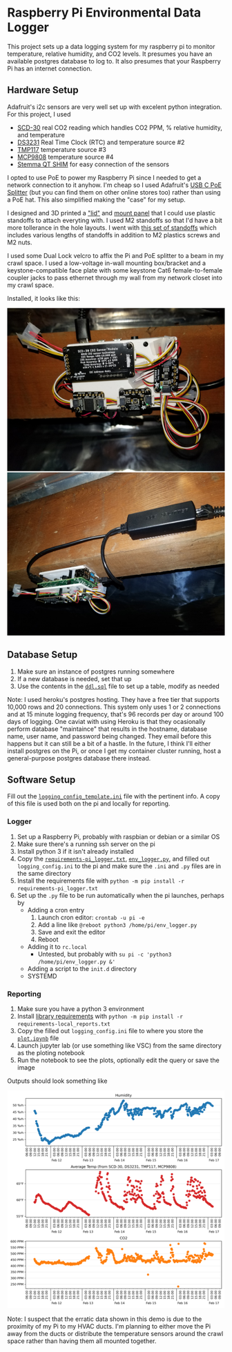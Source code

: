 # Raspberry Pi Environmental Data Logger

This project sets up a data logging system for my raspberry pi to monitor
temperature, relative humidity, and CO2 levels.  It presumes you have an
available postgres database to log to.  It also presumes that your Raspberry Pi
has an internet connection.

## Hardware Setup

Adafruit's i2c sensors are very well set up with excelent python integration.
For this project, I used

* [SCD-30](https://www.adafruit.com/product/4867) real CO2 reading which
handles CO2 PPM, % relative humidity, and temperature
* [DS3231](https://www.adafruit.com/product/5188) Real Time Clock (RTC) and
temperature source #2
* [TMP117](https://www.adafruit.com/product/4821) temperature source #3
* [MCP9808](https://www.adafruit.com/product/5027) temperature source #4
* [Stemma QT SHIM](https://www.adafruit.com/product/4463) for easy connection
of the sensors

I opted to use PoE to power my Raspberry Pi since I needed to get a network
connection to it anyhow.  I'm cheap so I used Adafruit's
[USB C PoE Splitter](https://www.adafruit.com/product/4552) (but you can find
them on other online stores too) rather than using a PoE hat.  This also
simplified making the "case" for my setup.

I designed and 3D printed a ["lid"](./Case/Lid.stl) and
[mount panel](Case/Mount.stl) that I could use plastic standoffs to attach
everyting with.  I used M2 standoffs so that I'd have a bit more tollerance
in the hole layouts.  I went with
[this set of standoffs](https://www.amazon.com/gp/product/B01DMJVQVC/) which
includes various lengths of standoffs in addition to M2 plastics screws and M2
nuts.

I used some Dual Lock velcro to affix the Pi and PoE splitter to a beam in my
crawl space.  I used a low-voltage in-wall mounting box/bracket and a
keystone-compatible face plate with some keystone Cat6 female-to-female coupler
jacks to pass ethernet through my wall from my network closet into my crawl
space.

Installed, it looks like this:

![img](./Case/installed_bottom.jpg "Photo of Raspberry Pi installed in crawl space, from the bottom")
![img](./Case/installed_side.jpg "Photo of Raspberry Pi installed in crawl space, from the side")

## Database Setup

1. Make sure an instance of postgres running somewhere
2. If a new database is needed, set that up
3. Use the contents in the [`ddl.sql`][ddl] file to set up a table,
modify as needed

Note: I used heroku's postgres hosting. They have a free tier that supports
10,000 rows and 20 connections.  This system only uses 1 or 2 connections
and at 15 minute logging frequency, that's 96 records per day or around 100
days of logging.  One caviat with using Heroku is that they ocasionally
perform database "maintaince" that results in the hostname, database name,
user name, and password being changed.  They email before this happens but it
can still be a bit of a hastle.  In the future, I think I'll either install
postgres on the Pi, or once I get my container cluster running, host a
general-purpose postgres database there instead.

[ddl]: ./ddl.sql

## Software Setup

Fill out the [`logging_config_template.ini`][template] file with the pertinent
info.  A copy of this file is used both on the pi and locally for reporting.

[template]: ./logging_config_template.ini

### Logger

1. Set up a Raspberry Pi, probably with raspbian or debian or a similar OS
2. Make sure there's a running ssh server on the pi
3. Install python 3 if it isn't already installed
4. Copy the [`requirements-pi_logger.txt`][req_pi], [`env_logger.py`][script],
and filled out `logging_config.ini` to the pi and make sure the `.ini` and
`.py` files are in the same directory
5. Install the requirements file with
`python -m pip install -r requirements-pi_logger.txt`
6. Set up the `.py` file to be run automatically when the pi launches, perhaps
by
    * Adding a cron entry
      1. Launch cron editor: `crontab -u pi -e`
      2. Add a line like `@reboot python3 /home/pi/env_logger.py`
      3. Save and exit the editor
      4. Reboot
    * Adding it to `rc.local`
      * Untested, but probably with
`su pi -c 'python3 /home/pi/env_logger.py &'`
    * Adding a script to the `init.d` directory
    * SYSTEMD

[req_pi]: ./RPi_Logger/requirements-pi_logger.txt
[script]: ./RPi_Logger/env_logger.py

### Reporting

1. Make sure you have a python 3 environment
2. Install [library requirements][req_rept] with
`python -m pip install -r requirements-local_reports.txt`
3. Copy the filled out `logging_config.ini` file to where you store the
[`plot.ipynb`][plot] file
4. Launch jupyter lab (or use something like VSC) from the same directory as
the ploting notebook
6. Run the notebook to see the plots, optionally edit the query or save the
image

Outputs should look something like

![img](./Reporting/env_log_plot.png "Demo output figure from reporting notebook")

Note: I suspect that the erratic data shown in this demo is due to the
proximity of my Pi to my HVAC ducts.  I'm planning to either move the Pi
away from the ducts or distribute the temperature sensors around the crawl
space rather than having them all mounted together.


[req_rept]: ./Reporting/requirements-local_reports.txt
[plot]: ./Reporting/plot.ipynb